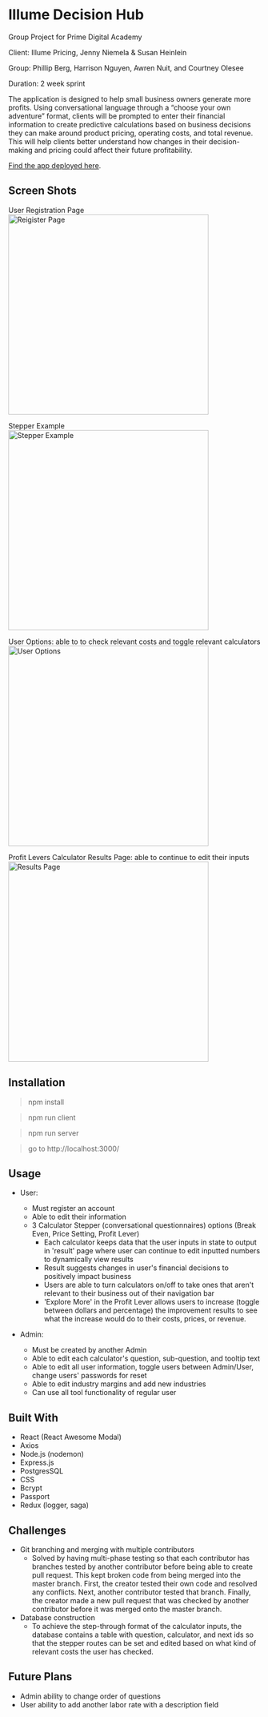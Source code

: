 # Illume Decision Hub
Group Project for Prime Digital Academy 

Client: Illume Pricing, Jenny Niemela & Susan Heinlein

Group: Phillip Berg, Harrison Nguyen, Awren Nuit, and Courtney Olesee

Duration: 2 week sprint

The application is designed to help small business owners generate more profits. Using conversational language through a “choose your own adventure” format, clients will be prompted to enter their financial information to create predictive calculations based on business decisions they can make around product pricing, operating costs, and total revenue. This will help clients better understand how changes in their decision-making and pricing could affect their future profitability.

[Find the app deployed here](https://illume-decision-hub.herokuapp.com/).

## Screen Shots
User Registration Page <br/>
<img src=public/ScreenShots/register.png width="400" alt="Reigister Page"/>


Stepper Example <br/>
<img src=public/ScreenShots/stepper.png width="400" alt="Stepper Example"/>


User Options: able to to check relevant costs and toggle relevant calculators 
<img src=public/ScreenShots/useroptions.png width="400" alt="User Options"/> 


Profit Levers Calculator Results Page: able to continue to edit their inputs
<img src=public/ScreenShots/resultspage.png width="400" alt="Results Page"/>

## Installation
> npm install 

> npm run client

> npm run server

> go to http://localhost:3000/

## Usage 
- User:
    - Must register an account
    - Able to edit their information
    - 3 Calculator Stepper (conversational questionnaires) options (Break Even, Price Setting, Profit Lever)
        - Each calculator keeps data that the user inputs in state to output in 'result' page where user can continue to edit inputted numbers to dynamically view results 
        - Result suggests changes in user's financial decisions to positively impact business
        - Users are able to turn calculators on/off to take ones that aren't relevant to their business out of their navigation bar
        - 'Explore More' in the Profit Lever allows users to increase (toggle between dollars and percentage) the improvement results to see what the increase would do to their costs, prices, or revenue.

- Admin:
    - Must be created by another Admin
    - Able to edit each calculator's question, sub-question, and tooltip text
    - Able to edit all user information, toggle users between Admin/User, change users' passwords for reset
    - Able to edit industry margins and add new industries
    - Can use all tool functionality of regular user

## Built With
- React (React Awesome Modal)
- Axios
- Node.js (nodemon)
- Express.js
- PostgresSQL
- CSS
- Bcrypt
- Passport
- Redux (logger, saga)

## Challenges
- Git branching and merging with multiple contributors
    - Solved by having multi-phase testing so that each contributor has branches tested by another contributor before being able to create pull request. This kept broken code from being merged into the master branch. First, the creator tested their own code and resolved any conflicts. Next, another contributor tested that branch. Finally, the creator made a new pull request that was checked by another contributor before it was merged onto the master branch. 
- Database construction 
    - To achieve the step-through format of the calculator inputs, the database contains a table with question, calculator, and next ids so that the stepper routes can be set and edited based on what kind of relevant costs the user has checked. 

## Future Plans
- Admin ability to change order of questions 
- User ability to add another labor rate with a description field